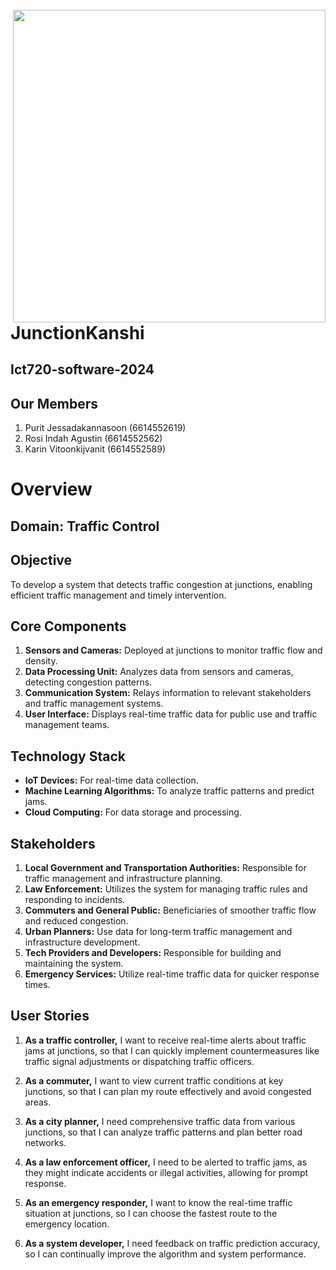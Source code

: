 <br>
<img align="right" src="https://i.ytimg.com/vi/CftLBPI1Ga4/maxresdefault.jpg" width="500"></img>
<p align="center">
</br>	

# JunctionKanshi
## Ict720-software-2024
## Our Members
1. Purit Jessadakannasoon (6614552619)
2. Rosi Indah Agustin (6614552562)
3. Karin Vitoonkijvanit (6614552589)

# Overview     
## Domain: Traffic Control

## Objective
To develop a system that detects traffic congestion at junctions, enabling efficient traffic management and timely intervention.

## Core Components
1. **Sensors and Cameras:** Deployed at junctions to monitor traffic flow and density.
2. **Data Processing Unit:** Analyzes data from sensors and cameras, detecting congestion patterns.
3. **Communication System:** Relays information to relevant stakeholders and traffic management systems.
4. **User Interface:** Displays real-time traffic data for public use and traffic management teams.

## Technology Stack
- **IoT Devices:** For real-time data collection.
- **Machine Learning Algorithms:** To analyze traffic patterns and predict jams.
- **Cloud Computing:** For data storage and processing.

## Stakeholders

1. **Local Government and Transportation Authorities:** Responsible for traffic management and infrastructure planning.
2. **Law Enforcement:** Utilizes the system for managing traffic rules and responding to incidents.
3. **Commuters and General Public:** Beneficiaries of smoother traffic flow and reduced congestion.
4. **Urban Planners:** Use data for long-term traffic management and infrastructure development.
5. **Tech Providers and Developers:** Responsible for building and maintaining the system.
6. **Emergency Services:** Utilize real-time traffic data for quicker response times.

## User Stories

1. **As a traffic controller,** I want to receive real-time alerts about traffic jams at junctions, so that I can quickly implement countermeasures like traffic signal adjustments or dispatching traffic officers.
   
2. **As a commuter,** I want to view current traffic conditions at key junctions, so that I can plan my route effectively and avoid congested areas.

3. **As a city planner,** I need comprehensive traffic data from various junctions, so that I can analyze traffic patterns and plan better road networks.

4. **As a law enforcement officer,** I need to be alerted to traffic jams, as they might indicate accidents or illegal activities, allowing for prompt response.

5. **As an emergency responder,** I want to know the real-time traffic situation at junctions, so I can choose the fastest route to the emergency location.

6. **As a system developer,** I need feedback on traffic prediction accuracy, so I can continually improve the algorithm and system performance.
